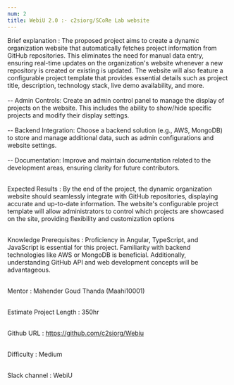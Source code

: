 ```yaml
---
num: 2
title: WebiU 2.0 :- c2siorg/SCoRe Lab website
---
```

Brief explanation
: The proposed project aims to create a dynamic organization website that automatically fetches project information from GitHub repositories. This eliminates the need for manual data entry, ensuring real-time updates on the organization's website whenever a new repository is created or existing is updated. The website will also feature a configurable project template that provides essential details such as project title, description, technology stack, live demo availability, and more.
<br><br>
-- Admin Controls: Create an admin control panel to manage the display of projects on the website. This includes the ability to show/hide specific projects and modify their display settings.
<br><br>
-- Backend Integration: Choose a backend solution (e.g., AWS, MongoDB) to store and manage additional data, such as admin configurations and website settings.
<br><br>
-- Documentation: Improve and maintain documentation related to the development areas, ensuring clarity for future contributors.
<br><br>

Expected Results
: By the end of the project, the dynamic organization website should seamlessly integrate with GitHub repositories, displaying accurate and up-to-date information. The website's configurable project template will allow administrators to control which projects are showcased on the site, providing flexibility and customization options
<br><br>

Knowledge Prerequisites
: Proficiency in Angular, TypeScript, and JavaScript is essential for this project. Familiarity with backend technologies like AWS or MongoDB is beneficial. Additionally, understanding GitHub API and web development concepts will be advantageous.
<br><br>

Mentor
: Mahender Goud Thanda (Maahi10001)
<br><br>

Estimate Project Length
: 350hr
<br><br>

Github URL
: <a href="https://github.com/c2siorg/Webiu" target="_blank">https://github.com/c2siorg/Webiu</a>
<br><br>

Difficulty
:  Medium
<br><br>

Slack channel
: WebiU
<br><br>